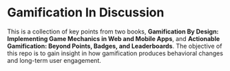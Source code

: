 # Gamification In Discussion

This is a collection of key points from two books, __Gamification By Design: Implementing Game Mechanics in Web and Mobile Apps__, and __Actionable Gamification: Beyond Points, Badges, and Leaderboards__. The objective of this repo is to gain insight in how gamification produces behavioral changes and long-term user engagement.
